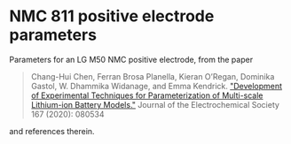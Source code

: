 # NMC 811 positive electrode parameters

Parameters for an LG M50 NMC positive electrode, from the paper

> Chang-Hui Chen, Ferran Brosa Planella, Kieran O’Regan, Dominika Gastol, W. Dhammika Widanage, and Emma Kendrick. ["Development of Experimental Techniques for Parameterization of Multi-scale Lithium-ion Battery Models."](https://iopscience.iop.org/article/10.1149/1945-7111/ab9050) Journal of the Electrochemical Society 167 (2020): 080534

and references therein.
